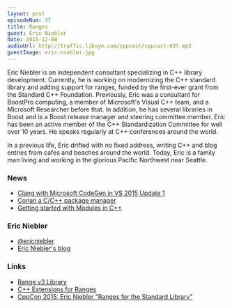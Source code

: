```yaml
---
layout: post
episodeNum: 37
title: Ranges
guest: Eric Niebler
date: 2015-12-08
audioUrl: http://traffic.libsyn.com/cppcast/cppcast-037.mp3
guestImage: eric-niebler.jpg
---
```


Eric Niebler is an independent consultant specializing in C++ library development. Currently, he is working on modernizing the C++ standard library and adding support for ranges, funded by the first-ever grant from the Standard C++ Foundation. Previously, Eric was a consultant for BoostPro computing, a member of Microsoft's Visual C++ team, and a Microsoft Researcher before that. In addition, he has several libraries in Boost and is a Boost release manager and steering committee member. Eric has been an active member of the C++ Standardization Committee for well over 10 years. He speaks regularly at C++ conferences around the world.

In a previous life, Eric drifted with no fixed address, writing C++ and blog entries from cafes and beaches around the world. Today, Eric is a family man living and working in the glorious Pacific Northwest near Seattle.

### News ###

 - [Clang with Microsoft CodeGen in VS 2015 Update 1](http://blogs.msdn.com/b/vcblog/archive/2015/12/04/introducing-clang-with-microsoft-codegen-in-vs-2015-update-1.aspx)
 - [Conan a C/C++ package manager](https://www.reddit.com/r/cpp/comments/3v05s9/conan_a_cc_package_manager/)
 - [Getting started with Modules in C++](http://kennykerr.ca/2015/12/03/getting-started-with-modules-in-c/)
 
### Eric Niebler ###

 - [@ericniebler](https://twitter.com/ericniebler)
 - [Eric Niebler's blog](http://ericniebler.com/)

### Links ###

 - [Range v3 Library](https://github.com/ericniebler/range-v3)
 - [C++ Extensions for Ranges](https://github.com/CaseyCarter/cmcstl2)
 - [CppCon 2015: Eric Niebler "Ranges for the Standard Library"](https://www.youtube.com/watch?v=mFUXNMfaciE)
